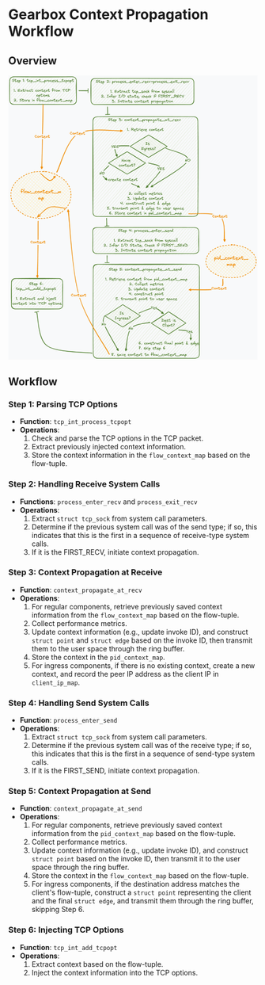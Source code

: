 # Gearbox Context Propagation Workflow

## Overview

![Overview](./pic/overview.png)

## Workflow

### Step 1: Parsing TCP Options

- **Function**: `tcp_int_process_tcpopt`
- **Operations**:
  1. Check and parse the TCP options in the TCP packet.
  2. Extract previously injected context information.
  3. Store the context information in the `flow_context_map` based on the flow-tuple.

### Step 2: Handling Receive System Calls

- **Functions**: `process_enter_recv` and `process_exit_recv`
- **Operations**:
  1. Extract `struct tcp_sock` from system call parameters.
  2. Determine if the previous system call was of the send type; if so, this indicates that this is the first in a sequence of receive-type system calls.
  3. If it is the FIRST_RECV, initiate context propagation.

### Step 3: Context Propagation at Receive
- **Function**: `context_propagate_at_recv`
- **Operations**:
  1. For regular components, retrieve previously saved context information from the `flow_context_map` based on the flow-tuple.
  2. Collect performance metrics.
  3. Update context information (e.g., update invoke ID), and construct `struct point` and `struct edge` based on the invoke ID, then transmit them to the user space through the ring buffer.
  4. Store the context in the `pid_context_map`.
  5. For ingress components, if there is no existing context, create a new context, and record the peer IP address as the client IP in `client_ip_map`.

### Step 4: Handling Send System Calls

- **Function**: `process_enter_send`
- **Operations**:
  1. Extract `struct tcp_sock` from system call parameters.
  2. Determine if the previous system call was of the receive type; if so, this indicates that this is the first in a sequence of send-type system calls.
  3. If it is the FIRST_SEND, initiate context propagation.

### Step 5: Context Propagation at Send

- **Function**: `context_propagate_at_send`
- **Operations**:
  1. For regular components, retrieve previously saved context information from the `pid_context_map` based on the flow-tuple.
  2. Collect performance metrics.
  3. Update context information (e.g., update invoke ID), and construct `struct point` based on the invoke ID, then transmit it to the user space through the ring buffer.
  4. Store the context in the `flow_context_map` based on the flow-tuple.
  5. For ingress components, if the destination address matches the client's flow-tuple, construct a `struct point` representing the client and the final `struct edge`, and transmit them through the ring buffer, skipping Step 6.

### Step 6: Injecting TCP Options

- **Function**: `tcp_int_add_tcpopt`
- **Operations**:
  1. Extract context based on the flow-tuple.
  2. Inject the context information into the TCP options.
